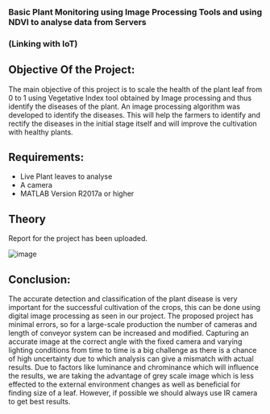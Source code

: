 ### Basic Plant Monitoring using Image Processing Tools and using NDVI to analyse data from Servers 
### (Linking with IoT)

## Objective Of the Project:

The main objective of this project is to scale the health of the plant leaf from 0 to 1 using Vegetative Index tool obtained by Image processing and thus identify the diseases of the plant. An image processing algorithm was developed to identify the diseases. This will help the farmers to identify and rectify the diseases in the initial stage itself and will improve the cultivation with healthy plants.

## Requirements: 

* Live Plant leaves to analyse
* A camera
* MATLAB Version R2017a or higher 

## Theory

Report for the project has been uploaded. 

![image](https://user-images.githubusercontent.com/59824729/121490085-52999e80-c9f2-11eb-965f-a8d846c17aec.png)

## Conclusion:

The accurate detection and classification of the plant disease is very important for the successful cultivation of the crops, this can be done using digital image processing as seen in our project.
The proposed project has minimal errors, so for a large-scale production the number of cameras and length of conveyor system can be increased and modified. Capturing an accurate image at the correct angle with the fixed camera and varying lighting conditions from time to time is a big challenge as there is a chance of high uncertainty due to which analysis can give a mismatch with actual results. Due to factors like luminance and chrominance which will influence the results, we are taking the advantage of grey scale image which is less effected to the external environment changes as well as beneficial for finding size of a leaf. However, if possible we should always use IR camera to get best results.



